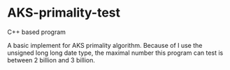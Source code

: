 # AKS-primality-test
C++ based program

A basic implement for AKS primality algorithm. Because of I use the unsigned long long date type, the maximal number this program can test is between 2 billion and 3 billion.
